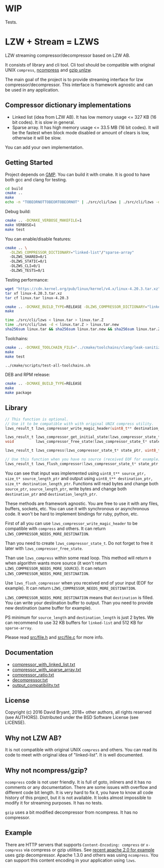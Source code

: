 # WIP
Tests.

# LZW + Stream = LZWS

LZW streaming compressor/decompressor based on LZW AB.

It consists of library and cli tool.
Cli tool should be compatible with original UNIX `compress`, [ncompress](https://github.com/vapier/ncompress) and [gzip unlzw](https://github.com/Distrotech/gzip/blob/distrotech-gzip/unlzw.c).

The main goal of the project is to provide streaming interface for lzw compressor/decompressor. This interface is framework agnostic and can be used in any application.

## Compressor dictionary implementations

* Linked list (idea from LZW AB). It has low memory usage <= 327 KB (16 bit codes). It is slow in general.
* Sparse array. It has high memory usage <= 33.5 MB (16 bit codes). It will be the fastest when block mode disabled or amount of clears is low, otherwise it will be slow.

You can add your own implementation.

## Getting Started

Project depends on [GMP](https://gmplib.org). You can build it with cmake. It is good to have both gcc and clang for testing.

```sh
cd build
cmake ..
make
echo -n "TOBEORNOTTOBEORTOBEORNOT" | ./src/cli/lzws | ./src/cli/lzws -d
```

Debug build:
```sh
cmake .. -DCMAKE_VERBOSE_MAKEFILE=1
make VERBOSE=1
make test
```

You can enable/disable features:
```sh
cmake .. \
  -DLZWS_COMPRESSOR_DICTIONARY="linked-list"/"sparse-array"
  -DLZWS_SHARED=0/1
  -DLZWS_STATIC=0/1
  -DLZWS_CLI=0/1
  -DLZWS_TESTS=0/1
```

Testing performance:
```sh
wget "https://cdn.kernel.org/pub/linux/kernel/v4.x/linux-4.20.3.tar.xz"
tar xf linux-4.20.3.tar.xz
tar cf linux.tar linux-4.20.3

cmake .. -DCMAKE_BUILD_TYPE=RELEASE -DLZWS_COMPRESSOR_DICTIONARY="linked-list"
make

time ./src/cli/lzws < linux.tar > linux.tar.Z
time ./src/cli/lzws -d < linux.tar.Z > linux.tar.new
sha256sum linux.tar && sha256sum linux.tar.new && sha256sum linux.tar.Z
```

Toolchains:
```sh
cmake .. -DCMAKE_TOOLCHAIN_FILE="../cmake/toolchains/clang/leak-sanitizer.cmake"
make
make test

../cmake/scripts/test-all-toolchains.sh
```

DEB and RPM release:
```sh
cmake .. -DCMAKE_BUILD_TYPE=RELEASE
make
make package
```

## Library

```c
// This function is optional.
// Use it to be compatible with with original UNIX compress utility.
lzws_result_t lzws_compressor_write_magic_header(uint8_t** destination_ptr, size_t* destination_length_ptr);

lzws_result_t lzws_compressor_get_initial_state(lzws_compressor_state_t** state_ptr, uint_fast8_t max_code_bit_length, bool block_mode, bool msb);
void          lzws_compressor_free_state(lzws_compressor_state_t* state_ptr);

lzws_result_t lzws_compress(lzws_compressor_state_t* state_ptr, uint8_t** source_ptr, size_t* source_length_ptr, uint8_t** destination_ptr, size_t* destination_length_ptr);

// Use this function when you have no source (received EOF for example).
lzws_result_t lzws_flush_compressor(lzws_compressor_state_t* state_ptr, uint8_t** destination_ptr, size_t* destination_length_ptr);
```

You can see that input was implemented using `uint8_t** source_ptr, size_t* source_length_ptr` and output using `uint8_t** destination_ptr, size_t* destination_length_ptr`.
Functions will read bytes and change both `source_ptr`, `source_length_ptr`, write bytes and change both `destination_ptr` and `destination_length_ptr`.

These methods are framework agnostic. You are free to use it with any files, buffers, sockets, etc.
You can use it with synchronous or asynchronous code.
It won't be hard to implement bindings for ruby, python, etc.

First of all you can use `lzws_compressor_write_magic_header` to be compatible with `compress` and others.
It can return `LZWS_COMPRESSOR_NEEDS_MORE_DESTINATION`.

Than you need to create `lzws_compressor_state_t`. Do not forget to free it later with `lzws_compressor_free_state`.

Than use `lzws_compress` within some read loop.
This method will return `0` when algorithm wants more source (it won't return `LZWS_COMPRESSOR_NEEDS_MORE_SOURCE`).
It can return `LZWS_COMPRESSOR_NEEDS_MORE_DESTINATION`.

Use `lzws_flush_compressor` when you received end of your input (EOF for example).
It can return `LZWS_COMPRESSOR_NEEDS_MORE_DESTINATION`.

`LZWS_COMPRESSOR_NEEDS_MORE_DESTINATION` means that `destination` is filled.
You can write your destination buffer to output.
Than you need to provide new destination (same buffer for example).

PS minimum for `source_length` and `destination_length` is just 2 bytes.
We can recommend to use 32 KB buffers for `linked-list` and 512 KB for `sparse-array`.

Please read [src/file.h](src/file.h) and [src/file.c](src/file.c) for more info.

## Documentation

* [compressor_with_linked_list.txt](doc/compressor_with_linked_list.txt)
* [compressor_with_sparse_array.txt](doc/compressor_with_sparse_array.txt)
* [compressor_ratio.txt](doc/compressor_ratio.txt)
* [decompressor.txt](doc/decompressor.txt)
* [output_compatibility.txt](doc/output_compatibility.txt)

## License

Copyright (c) 2016 David Bryant, 2018+ other authors, all rights reserved (see AUTHORS).
Distributed under the BSD Software License (see LICENSE).

## Why not LZW AB?

It is not compatible with original UNIX `compress` and others.
You can read its code to meet with original idea of "linked-list".
It is well documented.

## Why not ncompress/gzip?

`ncompress` code is not user friendly.
It is full of goto, inliners and it has no comments or any documentation.
There are some issues with overflow and different code bit length.
It is very hard to fix it, you have to know all code history of this project, but it is not available.
It looks almost impossible to modify it for streaming purposes.
It has no tests.

`gzip` uses a bit modified decompressor from ncompress.
It has no compressor.

## Example

There are HTTP servers that supports `Content-Encoding: compress` or `x-compress` via compress or gzip utilities.
See [recent apache 2.0 for example](https://github.com/apache/httpd/blob/trunk/modules/metadata/mod_mime_magic.c#L2055-L2063) uses gzip decompressor.
Apache 1.3.0 and others was using `ncompress`.
You can support this content encoding in your application using `lzws`.
